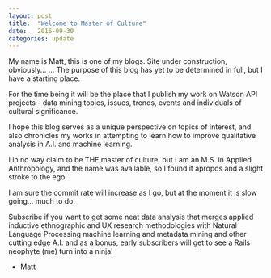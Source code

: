 ```yaml
---
layout: post
title:  "Welcome to Master of Culture"
date:   2016-09-30
categories: update
---
```

My name is Matt, this is one of my blogs.
    Site under construction, obviously...
      ... The purpose of this blog has yet to be determined in full,
      but I have a starting place.

For the time being it will be the place that I publish my work on Watson API projects - data mining topics, issues, trends, events and individuals of cultural significance.

I hope this blog serves as a unique perspective on topics of interest, and also chronicles my works in attempting to learn how to improve qualitative analysis in A.I. and machine learning.

I in no way claim to be THE master of culture, but I am an M.S. in Applied Anthropology, and the name was available, so I found it apropos and a slight stroke to the ego.  

I am sure the commit rate will increase as I go, but at the moment it is slow going... much to do.

Subscribe if you want to get some neat data analysis that merges applied inductive ethnographic and UX research methodologies with Natural Language Processing machine learning and metadata mining and other cutting edge A.I. and as a bonus, early subscribers will get to see a Rails neophyte (me) turn into a ninja!

- Matt
